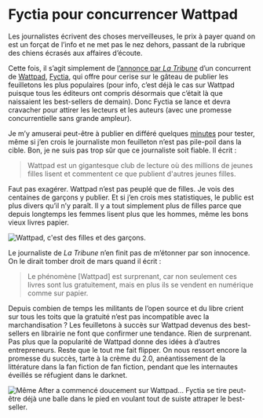 # Fyctia pour concurrencer Wattpad

Les journalistes écrivent des choses merveilleuses, le prix à payer quand on est un forçat de l’info et ne met pas le nez dehors, passant de la rubrique des chiens écrasés aux affaires d’écoute.<span id="more-41652"></span>

Cette fois, il s’agit simplement de [l’annonce par *La Tribune*](http://www.latribune.fr/entreprises-finance/services/tourisme-loisirs/comment-le-numerique-revolutionne-la-production-romanesque-485760.html) d’un concurrent de [Wattpad](http://www.wattpad.com/story/29694130-1-minute), [Fyctia](http://fyctia.com/), qui offre pour cerise sur le gâteau de publier les feuilletons les plus populaires (pour info, c’est déjà le cas sur Wattpad puisque tous les éditeurs ont compris désormais que c’était là que naissaient les best-sellers de demain). Donc Fyctia se lance et devra cravacher pour attirer les lecteurs et les auteurs (avec une promesse concurrentielle sans grande ampleur).

Je m’y amuserai peut-être à publier en différé quelques [minutes](http://www.wattpad.com/story/29694130-1-minute) pour tester, même si j’en crois le journaliste mon feuilleton n’est pas pile-poil dans la cible. Bon, je ne suis pas trop sûr que ce journaliste soit fiable. Il écrit :

> Wattpad est un gigantesque club de lecture où des millions de jeunes filles lisent et commentent ce que publient d'autres jeunes filles.

Faut pas exagérer. Wattpad n’est pas peuplé que de filles. Je vois des centaines de garçons y publier. Et si j’en crois mes statistiques, le public est plus divers qu’il n’y paraît. Il y a tout simplement plus de filles parce que depuis longtemps les femmes lisent plus que les hommes, même les bons vieux livres papier.

![Wattpad, c'est des filles et des garçons.](https://tcrouzet.com/images_tc/2015/06/watstat1.png)

Le journaliste de *La Tribune* n’en finit pas de m’étonner par son innocence. On le dirait tomber droit de mars quand il écrit :

> Le phénomène \[Wattpad\] est surprenant, car non seulement ces livres sont lus gratuitement, mais en plus ils se vendent en numérique comme sur papier.

Depuis combien de temps les militants de l’open source et du libre crient sur tous les toits que la gratuité n’est pas incompatible avec la marchandisation ? Les feuilletons à succès sur Wattpad devenus des best-sellers en librairie ne font que confirmer une tendance. Rien de surprenant. Pas plus que la popularité de Wattpad donne des idées à d’autres entrepreneurs. Reste que le tout me fait flipper. On nous ressort encore la promesse du succès, tarte à la crème du 2.0, anéantissement de la littérature dans la fan fiction de fan fiction, pendant que les internautes éveillés se réfugient dans le darknet.

![Même After a commencé doucement sur Wattpad... Fyctia se tire peut-être déjà une balle dans le pied en voulant tout de suiste attraper le best-seller.](https://tcrouzet.com/images_tc/2015/06/fyctia.png)